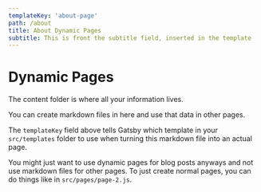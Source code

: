 ```yaml
---
templateKey: 'about-page'
path: /about
title: About Dynamic Pages
subtitle: This is front the subtitle field, inserted in the template
---
```

# Dynamic Pages
The content folder is where all your information lives.

You can create markdown files in here and use that data in other pages.

The `templateKey` field above tells Gatsby which template in your `src/templates` folder to use when turning this markdown file into an actual page.

You might just want to use dynamic pages for blog posts anyways and not use markdown files for other pages. To just create normal pages, you can do things like in `src/pages/page-2.js`.
